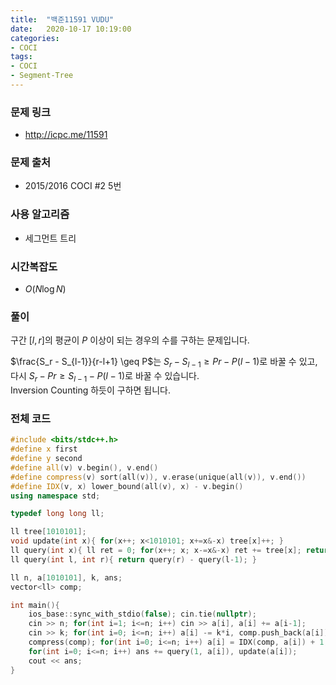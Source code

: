 ```yaml
---
title:  "백준11591 VUDU"
date:   2020-10-17 10:19:00
categories:
- COCI
tags:
- COCI
- Segment-Tree
---
```


### 문제 링크
* http://icpc.me/11591

### 문제 출처
* 2015/2016 COCI #2 5번

### 사용 알고리즘
* 세그먼트 트리

### 시간복잡도
* $O(N \log N)$

### 풀이
구간 $[l, r]$의 평균이 $P$ 이상이 되는 경우의 수를 구하는 문제입니다.

$\frac{S_r - S_{l-1}}{r-l+1} \geq P$는 $S_r - S_{l-1} \geq Pr - P(l-1)$로 바꿀 수 있고, 다시 $S_r - Pr \geq S_{l-1} - P(l-1)$로 바꿀 수 있습니다.<br>
Inversion Counting 하듯이 구하면 됩니다.

### 전체 코드
```cpp
#include <bits/stdc++.h>
#define x first
#define y second
#define all(v) v.begin(), v.end()
#define compress(v) sort(all(v)), v.erase(unique(all(v)), v.end())
#define IDX(v, x) lower_bound(all(v), x) - v.begin()
using namespace std;

typedef long long ll;

ll tree[1010101];
void update(int x){ for(x++; x<1010101; x+=x&-x) tree[x]++; }
ll query(int x){ ll ret = 0; for(x++; x; x-=x&-x) ret += tree[x]; return ret; }
ll query(int l, int r){ return query(r) - query(l-1); }

ll n, a[1010101], k, ans;
vector<ll> comp;

int main(){
    ios_base::sync_with_stdio(false); cin.tie(nullptr);
    cin >> n; for(int i=1; i<=n; i++) cin >> a[i], a[i] += a[i-1];
    cin >> k; for(int i=0; i<=n; i++) a[i] -= k*i, comp.push_back(a[i]);
    compress(comp); for(int i=0; i<=n; i++) a[i] = IDX(comp, a[i]) + 1;
    for(int i=0; i<=n; i++) ans += query(1, a[i]), update(a[i]);
    cout << ans;
}
```
